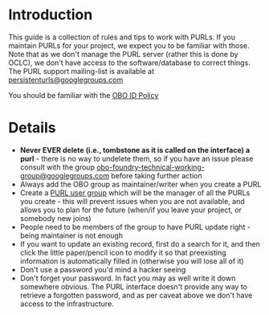 # Introduction #

This guide is a collection of rules and tips to work with PURLs. If you maintain PURLs for your project, we expect you to be familiar with those. Note that as we don't manage the PURL server (rather this is done by OCLC), we don't have access to the software/database to correct things.
The PURL support mailing-list is available at persistenturls@googlegroups.com

You should be familiar with the [OBO ID Policy](https://obofoundry.org/id_policy.shtml)


# Details #

  * **Never EVER delete (i.e., tombstone as it is called on the interface) a purl** - there is no way to undelete them, so if you have an issue please consult with the group obo-foundry-technical-working-group@googlegroups.com before taking further action
  * Always add the OBO group as maintainer/writer when you create a PURL
  * Create a [PURL user group](http://purl.org/docs/help.html#group) which will be the manager of all the PURLs you create - this will prevent issues when you are not available, and allows you to plan for the future (when/if you leave your project, or somebody new joins)
  * People need to be members of the group to have PURL update right - being maintainer is not enough
  * If you want to update an existing record, first do a search for it, and then click the little paper/pencil icon to modify it so that preexisting information is automatically filled in (otherwise you will lose all of it)
  * Don't use a password you'd mind a hacker seeing
  * Don't forget your password. In fact you may as well write it down somewhere obvious. The PURL interface doesn't provide any way to retrieve a forgotten password, and as per caveat above we don't have access to the infrastructure.